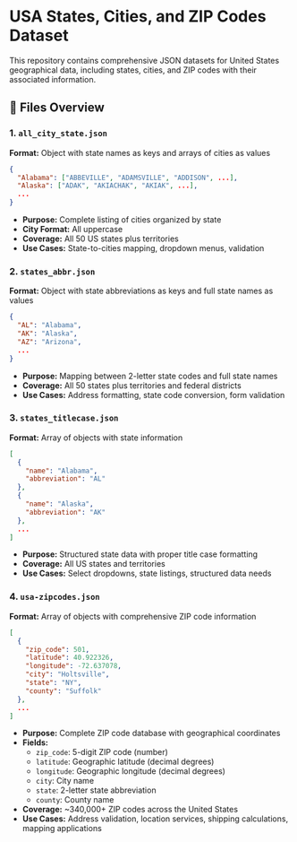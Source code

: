 # USA States, Cities, and ZIP Codes Dataset

This repository contains comprehensive JSON datasets for United States geographical data, including states, cities, and ZIP codes with their associated information.

## 📁 Files Overview

### 1. `all_city_state.json`

**Format:** Object with state names as keys and arrays of cities as values

```json
{
  "Alabama": ["ABBEVILLE", "ADAMSVILLE", "ADDISON", ...],
  "Alaska": ["ADAK", "AKIACHAK", "AKIAK", ...],
  ...
}
```

- **Purpose:** Complete listing of cities organized by state
- **City Format:** All uppercase
- **Coverage:** All 50 US states plus territories
- **Use Cases:** State-to-cities mapping, dropdown menus, validation

### 2. `states_abbr.json`

**Format:** Object with state abbreviations as keys and full state names as values

```json
{
  "AL": "Alabama",
  "AK": "Alaska",
  "AZ": "Arizona",
  ...
}
```

- **Purpose:** Mapping between 2-letter state codes and full state names
- **Coverage:** All 50 states plus territories and federal districts
- **Use Cases:** Address formatting, state code conversion, form validation

### 3. `states_titlecase.json`

**Format:** Array of objects with state information

```json
[
  {
    "name": "Alabama",
    "abbreviation": "AL"
  },
  {
    "name": "Alaska",
    "abbreviation": "AK"
  },
  ...
]
```

- **Purpose:** Structured state data with proper title case formatting
- **Coverage:** All US states and territories
- **Use Cases:** Select dropdowns, state listings, structured data needs

### 4. `usa-zipcodes.json`

**Format:** Array of objects with comprehensive ZIP code information

```json
[
  {
    "zip_code": 501,
    "latitude": 40.922326,
    "longitude": -72.637078,
    "city": "Holtsville",
    "state": "NY",
    "county": "Suffolk"
  },
  ...
]
```

- **Purpose:** Complete ZIP code database with geographical coordinates
- **Fields:**
  - `zip_code`: 5-digit ZIP code (number)
  - `latitude`: Geographic latitude (decimal degrees)
  - `longitude`: Geographic longitude (decimal degrees)
  - `city`: City name
  - `state`: 2-letter state abbreviation
  - `county`: County name
- **Coverage:** ~340,000+ ZIP codes across the United States
- **Use Cases:** Address validation, location services, shipping calculations, mapping applications
